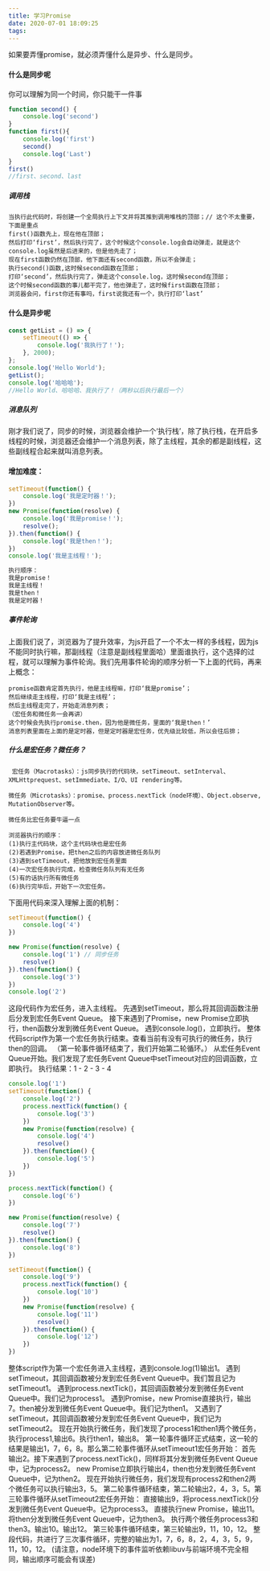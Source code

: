 ```yaml
---
title: 学习Promise
date: 2020-07-01 18:09:25
tags:
---
```


如果要弄懂promise，就必须弄懂什么是异步、什么是同步。
#### 什么是同步呢
你可以理解为同一个时间，你只能干一件事
```js
function second() {
    console.log('second')
}
function first(){
    console.log('first')
    second()
    console.log('Last')
}
first()
//first、second、last
```

##### 调用栈
```
当执行此代码时，将创建一个全局执行上下文并将其推到调用堆栈的顶部；// 这个不太重要，下面是重点
first()函数先上，现在他在顶部；
然后打印‘first’，然后执行完了，这个时候这个console.log会自动弹走，就是这个console.log虽然是后进来的，但是他先走了；
现在first函数仍然在顶部，他下面还有second函数，所以不会弹走；
执行second()函数,这时候second函数在顶部；
打印‘second’，然后执行完了，弹走这个console.log，这时候second在顶部；
这个时候second函数的事儿都干完了，他也弹走了，这时候first函数在顶部；
浏览器会问，first你还有事吗，first说我还有一个，执行打印‘last’

```
#### 什么是异步呢
```js
const getList = () => {
    setTimeout(() => {
        console.log('我执行了！');
    }, 2000);
};
console.log('Hello World');
getList();
console.log('哈哈哈');
//Hello World、哈哈哈、我执行了！（两秒以后执行最后一个）
```

##### 消息队列
刚才我们说了，同步的时候，浏览器会维护一个‘执行栈’，除了执行栈，在开启多线程的时候，浏览器还会维护一个消息列表，除了主线程，其余的都是副线程，这些副线程合起来就叫消息列表。 

#### 增加难度：
```js
setTimeout(function() {
    console.log('我是定时器！');
})
new Promise(function(resolve) {
    console.log('我是promise！');
    resolve();
}).then(function() {
    console.log('我是then！');
})
console.log('我是主线程！');

执行顺序：
我是promise！
我是主线程！
我是then！
我是定时器！
```

##### 事件轮询
上面我们说了，浏览器为了提升效率，为js开启了一个不太一样的多线程，因为js不能同时执行嘛，那副线程（注意是副线程里面哈）里面谁执行，这个选择的过程，就可以理解为事件轮询。我们先用事件轮询的顺序分析一下上面的代码，再来上概念：
```
promise函数肯定首先执行，他是主线程嘛，打印‘我是promise’；
然后继续走主线程，打印‘我是主线程’；
然后主线程走完了，开始走消息列表；
（宏任务和微任务一会再讲）
这个时候会先执行promise.then，因为他是微任务，里面的‘我是then！’
消息列表里面在上面的是定时器，但是定时器是宏任务，优先级比较低，所以会往后排；
```

##### 什么是宏任务？微任务？
```
 宏任务（Macrotasks）：js同步执行的代码块，setTimeout、setInterval、XMLHttprequest、setImmediate、I/O、UI rendering等。

微任务（Microtasks）：promise、process.nextTick（node环境）、Object.observe, MutationObserver等。

微任务比宏任务要牛逼一点

浏览器执行的顺序：
(1)执行主代码块，这个主代码块也是宏任务
(2)若遇到Promise，把then之后的内容放进微任务队列
(3)遇到setTimeout，把他放到宏任务里面
(4)一次宏任务执行完成，检查微任务队列有无任务 
(5)有的话执行所有微任务 
(6)执行完毕后，开始下一次宏任务。
```
下面用代码来深入理解上面的机制：

```js
setTimeout(function() {
    console.log('4')
})

new Promise(function(resolve) {
    console.log('1') // 同步任务
    resolve()
}).then(function() {
    console.log('3')
})
console.log('2')
```
这段代码作为宏任务，进入主线程。
先遇到setTimeout，那么将其回调函数注册后分发到宏任务Event Queue。
接下来遇到了Promise，new Promise立即执行，then函数分发到微任务Event Queue。
遇到console.log()，立即执行。
整体代码script作为第一个宏任务执行结束。查看当前有没有可执行的微任务，执行then的回调。 （第一轮事件循环结束了，我们开始第二轮循环。）
从宏任务Event Queue开始。我们发现了宏任务Event Queue中setTimeout对应的回调函数，立即执行。 执行结果：1 - 2 - 3 - 4


```js
console.log('1')
setTimeout(function() {
    console.log('2')
    process.nextTick(function() {
        console.log('3')
    })
    new Promise(function(resolve) {
        console.log('4')
        resolve()
    }).then(function() {
        console.log('5')
    })
})

process.nextTick(function() {
    console.log('6')
})

new Promise(function(resolve) {
    console.log('7')
    resolve()
}).then(function() {
    console.log('8')
})

setTimeout(function() {
    console.log('9')
    process.nextTick(function() {
        console.log('10')
    })
    new Promise(function(resolve) {
        console.log('11')
        resolve()
    }).then(function() {
        console.log('12')
    })
})
```
整体script作为第一个宏任务进入主线程，遇到console.log(1)输出1。
遇到setTimeout，其回调函数被分发到宏任务Event Queue中。我们暂且记为setTimeout1。
遇到process.nextTick()，其回调函数被分发到微任务Event Queue中。我们记为process1。
遇到Promise，new Promise直接执行，输出7。then被分发到微任务Event Queue中。我们记为then1。
又遇到了setTimeout，其回调函数被分发到宏任务Event Queue中，我们记为setTimeout2。
现在开始执行微任务，我们发现了process1和then1两个微任务，执行process1,输出6。执行then1，输出8。 第一轮事件循环正式结束，这一轮的结果是输出1，7，6，8。那么第二轮事件循环从setTimeout1宏任务开始：
首先输出2。接下来遇到了process.nextTick()，同样将其分发到微任务Event Queue中，记为process2。
new Promise立即执行输出4，then也分发到微任务Event Queue中，记为then2。
现在开始执行微任务，我们发现有process2和then2两个微任务可以执行输出3，5。 第二轮事件循环结束，第二轮输出2，4，3，5。第三轮事件循环从setTimeout2宏任务开始：
直接输出9，将process.nextTick()分发到微任务Event Queue中。记为process3。
直接执行new Promise，输出11。将then分发到微任务Event Queue中，记为then3。
执行两个微任务process3和then3。输出10。输出12。 第三轮事件循环结束，第三轮输出9，11，10，12。 整段代码，共进行了三次事件循环，完整的输出为1，7，6，8，2，4，3，5，9，11，10，12。 (请注意，node环境下的事件监听依赖libuv与前端环境不完全相同，输出顺序可能会有误差)